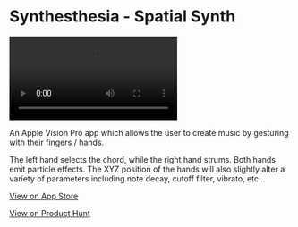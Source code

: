 # Synthesthesia - Spatial Synth

![Synthesthesia](../../img/synthesthesia.mp4)

An Apple Vision Pro app which allows the user to create music by gesturing with their fingers / hands.

The left hand selects the chord, while the right hand strums. Both hands emit particle effects. The XYZ position of the hands will also slightly alter a variety of parameters including note decay, cutoff filter, vibrato, etc...

[View on App Store](https://apps.apple.com/us/app/synthesthesia-spatial-synth/id6478713707?ref=producthunt)

[View on Product Hunt](https://www.producthunt.com/products/synthesthesia-spatial-synth)
